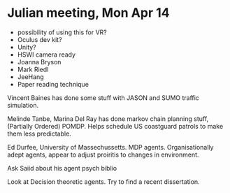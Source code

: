 # Julian meeting, Mon Apr 14

- possibility of using this for VR?
- Oculus dev kit?
- Unity?
- HSWI camera ready
- Joanna Bryson 
- Mark Riedl
- JeeHang
- Paper reading technique

Vincent Baines has done some stuff with JASON and SUMO traffic simulation.

Melinde Tanbe, Marina Del Ray has done markov chain planning stuff, (Partially Ordered) POMDP. Helps schedule US coastguard patrols to make them less predictable.

Ed Durfee, University of Massechussetts. MDP agents. Organisationally adept agents, appear to adjust proiritis to changes in environment.

Ask Saiid about his agent psych biblio

Look at Decision theoretic agents. Try to find a recent dissertation.
